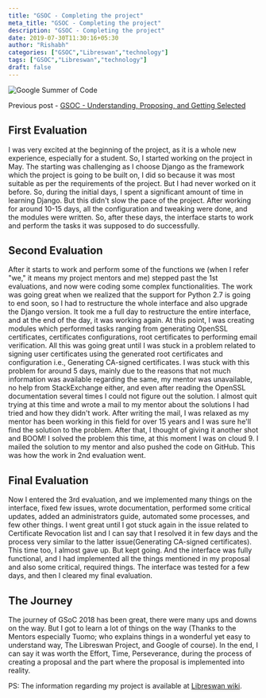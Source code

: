 ```yaml
---
title: "GSOC - Completing the project"
meta_title: "GSOC - Completing the project"
description: "GSOC - Completing the project"
date: 2019-07-30T11:30:16+05:30
author: "Rishabh"
categories: ["GSOC","Libreswan","technology"]
tags: ["GSOC","Libreswan","technology"]
draft: false
---
```


![Google Summer of Code](/images/gsoc-logo.svg)


Previous post - [GSOC - Understanding, Proposing, and Getting Selected](/blog/gsoc-understanding-proposing-and-getting-selected/)

## First Evaluation
I was very excited at the beginning of the project, as it is a whole new experience, especially for a student. So, I started working on the project in May. The starting was challenging as I choose Django as the framework which the project is going to be built on, I did so because it was most suitable as per the requirements of the project. But I had never worked on it before. So, during the initial days, I spent a significant amount of time in learning Django. But this didn't slow the pace of the project. After working for around 10-15 days, all the configuration and tweaking were done, and the modules were written. So, after these days, the interface starts to work and perform the tasks it was supposed to do successfully.

## Second Evaluation
After it starts to work and perform some of the functions we (when I refer "we," it means my project mentors and me) stepped past the 1st evaluations, and now were coding some complex functionalities. The work was going great when we realized that the support for Python 2.7 is going to end soon, so I had to restructure the whole interface and also upgrade the Django version. It took me a full day to restructure the entire interface, and at the end of the day, it was working again. At this point, I was creating modules which performed tasks ranging from generating OpenSSL certificates, certificates configurations, root certificates to performing email verification. All this was going great until I was stuck in a problem related to signing user certificates using the generated root certificates and configuration i.e., Generating CA-signed certificates. I was stuck with this problem for around 5 days, mainly due to the reasons that not much information was available regarding the same, my mentor was unavailable, no help from StackExchange either, and even after reading the OpenSSL documentation several times I could not figure out the solution. I almost quit trying at this time and wrote a mail to my mentor about the solutions I had tried and how they didn't work. After writing the mail, I was relaxed as my mentor has been working in this field for over 15 years and I was sure he'll find the solution to the problem. After that, I thought of giving it another shot and BOOM! I solved the problem this time, at this moment I was on cloud 9. I mailed the solution to my mentor and also pushed the code on GitHub. This was how the work in 2nd evaluation went.

## Final Evaluation
Now I entered the 3rd evaluation, and we implemented many things on the interface, fixed few issues, wrote documentation, performed some critical updates, added an administrators guide, automated some processes, and few other things. I went great until I got stuck again in the issue related to Certificate Revocation list and I can say that I resolved it in few days and the process very similar to the latter issue(Generating CA-signed certificates). This time too, I almost gave up. But kept going. And the interface was fully functional, and I had implemented all the things mentioned in my proposal and also some critical, required things. The interface was tested for a few days, and then I cleared my final evaluation.

## The Journey
The journey of GSoC 2018 has been great, there were many ups and downs on the way. But I got to learn a lot of things on the way (Thanks to the Mentors especially Tuomo; who explains things in a wonderful yet easy to understand way, The Libreswan Project, and Google of course). In the end, I can say it was worth the Effort, Time, Perseverance, during the process of creating a proposal and the part where the proposal is implemented into reality.

PS: The information regarding my project is available at [Libreswan wiki](https://libreswan.org/wiki/Libreswan_Managing_Interface).
